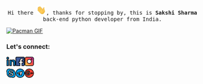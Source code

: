
<p align="center">
  <samp>
    Hi there <img src="Hi.gif" width="25px">, thanks for stopping by, this is <b>Sakshi Sharma</b> back-end python developer from India.
  </samp>
</p>

[<img alt="Pacman GIF" src="https://www.google.co.in/url?sa=i&url=https%3A%2F%2Fgfycat.com%2Fstickers%2Fsearch%2Fweb%2Bdeveloper&psig=AOvVaw2P6gR18EeAEtnCYFLFAVWN&ust=1605401004193000&source=images&cd=vfe&ved=0CAIQjRxqFwoTCKi3n_rmgO0CFQAAAAAdAAAAABAV" height="200" width="300" />](https://github.com/ThisIsSakshi)

### Let's connect:
[<img align="left" alt="Linkedin" width="24px" src="linkedin.svg" />](https://www.linkedin.com/in/i-am-sakshi-sharma/)
[<img align="left" alt="Facebook" width="24px" src="fb.svg" />](https://www.facebook.com/This.is.Sakshi)
[<img align="left" alt="Instagram" width="24px" src="insta.svg" />](https://www.instagram.com/_this_is_sakshi_/)<br/>

[<img align="left" alt="Skype" width="24px" src="skype.svg" />](https://join.skype.com/invite/a2uM8XJDIMeB)
[<img align="left" alt="Telegram" width="24px" src="telegram.svg" />](https://web.telegram.org/#/im?p=@ThisIsSakshi)
[<img align="left" alt="Gmail" width="24px" src="gmail.svg" />](mailto:thisissakshisharma@gmail.com)
